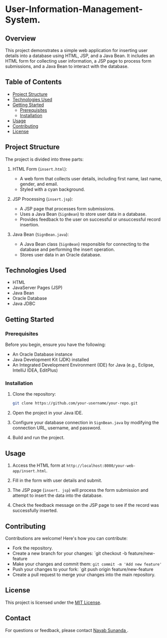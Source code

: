 # User-Information-Management-System.

## Overview
This project demonstrates a simple web application for inserting user details into a database using HTML, JSP, and a Java Bean. It includes an HTML form for collecting user information, a JSP page to process form submissions, and a Java Bean to interact with the database.

## Table of Contents

- [Project Structure](#project-structure)
- [Technologies Used](#technologies-used)
- [Getting Started](#getting-started)
  - [Prerequisites](#prerequisites)
  - [Installation](#installation)
- [Usage](#usage)
- [Contributing](#contributing)
- [License](#license)

## Project Structure

The project is divided into three parts:

1. HTML Form (`insert.html`):
   - A web form that collects user details, including first name, last name, gender, and email.
   - Styled with a cyan background.

2. JSP Processing (`insert.jsp`):
   - A JSP page that processes form submissions.
   - Uses a Java Bean (`SignBean`) to store user data in a database.
   - Provides feedback to the user on successful or unsuccessful record insertion.

3. Java Bean (`SignBean.java`):
   - A Java Bean class (`SignBean`) responsible for connecting to the database and performing the insert operation.
   - Stores user data in an Oracle database.

## Technologies Used

- HTML
- JavaServer Pages (JSP)
- Java Bean
- Oracle Database
- Java JDBC

## Getting Started

### Prerequisites

Before you begin, ensure you have the following:

- An Oracle Database instance
- Java Development Kit (JDK) installed
- An Integrated Development Environment (IDE) for Java (e.g., Eclipse, IntelliJ IDEA, EditPlus)

### Installation

1. Clone the repository:

   ```sh
   git clone https://github.com/your-username/your-repo.git
   ```

2. Open the project in your Java IDE.

3. Configure your database connection in `SignBean.java` by modifying the connection URL, username, and password.

4. Build and run the project.

## Usage

1. Access the HTML form at `http://localhost:8080/your-web-app/insert.html`.

2. Fill in the form with user details and submit.

3. The JSP page (`insert. jsp`) will process the form submission and attempt to insert the data into the database.

4. Check the feedback message on the JSP page to see if the record was successfully inserted.

## Contributing

Contributions are welcome! Here's how you can contribute:

- Fork the repository.
- Create a new branch for your changes: `git checkout -b feature/new-feature
- Make your changes and commit them: `git commit -m 'Add new feature'`
- Push your changes to your fork: `git push origin feature/new-feature
- Create a pull request to merge your changes into the main repository.

## License

This project is licensed under the [MIT License](LICENSE).

## Contact

For questions or feedback, please contact [Nayab Sunanda ](nayabsunanda@email.com).
